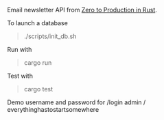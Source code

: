 Email newsletter API from [Zero to Production in Rust](https://www.zero2prod.com/). 

To launch a database

> ./scripts/init_db.sh

Run with

> cargo run

Test with

> cargo test

Demo username and password for /login
admin / everythinghastostartsomewhere